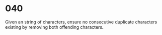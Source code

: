 [_metadata_:tags]:-        "string"

# 040

Given an string of characters, ensure no consecutive duplicate characters existing by removing both offending characters.
